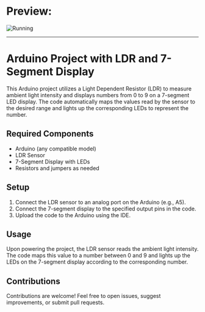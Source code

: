 # Preview:
![Running](https://github.com/Arthur-byte-code/Arduino-LDR-7Segment-Display/assets/152222113/9ca38b49-dd6e-4357-bfa2-747496f0948d)

---

# Arduino Project with LDR and 7-Segment Display

This Arduino project utilizes a Light Dependent Resistor (LDR) to measure ambient light intensity and displays numbers from 0 to 9 on a 7-segment LED display. The code automatically maps the values read by the sensor to the desired range and lights up the corresponding LEDs to represent the number.

## Required Components

- Arduino (any compatible model)
- LDR Sensor
- 7-Segment Display with LEDs
- Resistors and jumpers as needed

## Setup

1. Connect the LDR sensor to an analog port on the Arduino (e.g., A5).
2. Connect the 7-segment display to the specified output pins in the code.
3. Upload the code to the Arduino using the IDE.

## Usage

Upon powering the project, the LDR sensor reads the ambient light intensity. The code maps this value to a number between 0 and 9 and lights up the LEDs on the 7-segment display according to the corresponding number.

## Contributions

Contributions are welcome! Feel free to open issues, suggest improvements, or submit pull requests.
